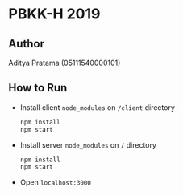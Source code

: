 # PBKK-H 2019

## Author

Aditya Pratama (05111540000101)

## How to Run

- Install client `node_modules` on `/client` directory
  ```sh
  npm install
  npm start
  ```
- Install server `node_modules` on `/` directory
  ```sh
  npm install
  npm start
  ```
- Open `localhost:3000`

